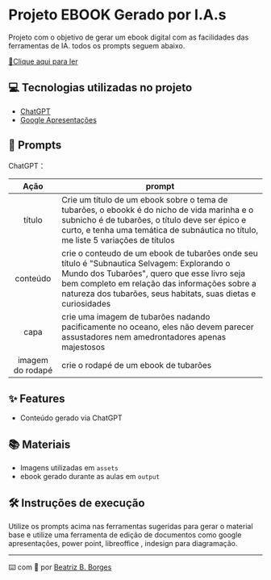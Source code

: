 # Projeto EBOOK Gerado por I.A.s

Projeto com o objetivo de gerar um ebook digital com as facilidades das ferramentas de IA. todos os prompts
seguem abaixo.

<a href="https://github.com/BeatrizBastosBorges/prompts-recipe-to-create-a-ebook/blob/main/output/subnautica_selvagem.pdf" title="View PDF now"> 📕Clique aqui para ler</a>

## 💻 Tecnologias utilizadas no projeto

- [ChatGPT](https://chat.openai.com/) 
- [Google Apresentações](https://docs.google.com/presentation/u/0/)

## 🧠 Prompts


ChatGPT：

|       Ação       | prompt                                                                                                                                                                                                                                                       |
|     :------:     | ------------------------------------------------------------------------------------------------------------------------------------------------------------------------------------------------------------------------------------------------------------ |
|      título      | Crie um título de um ebook sobre o tema de tubarões, o ebookk é do nicho de vida marinha e o subnicho é de tubarões, o título deve ser épico e curto, e tenha uma temática de subnáutica no título, me liste 5 variações de títulos                          |
|     conteúdo     | crie o conteudo de um ebook de tubarões onde seu título é "Subnautica Selvagem: Explorando o Mundo dos Tubarões", quero que esse livro seja bem completo em relação das informações sobre a natureza dos tubarões, seus habitats, suas dietas e curiosidades |
|       capa       | crie uma imagem de tubarões nadando pacificamente no oceano, eles não devem parecer assustadores nem amedrontadores apenas majestosos                                                                                                                        |
| imagem do rodapé | crie o rodapé de um ebook de tubarões                                                                                                                                                                                                                        |



## ✨ Features

- Conteúdo gerado via ChatGPT

## 📚 Materiais

- Imagens utilizadas em `assets`
- ebook gerado durante as aulas em `output`

## 🛠️ Instruções de execução

Utilize os prompts acima nas ferramentas sugeridas para gerar o material base e utilize uma ferramenta de edição de documentos como google apresentações, power point, libreoffice , indesign para diagramação.

---

⌨️ com 💜 por [Beatriz B. Borges](https://github.com/BeatrizBastosBorges)
